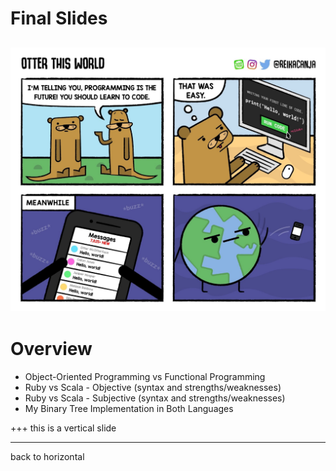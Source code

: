 # Final Slides
![Hello, World](https://raw.githubusercontent.com/AndrewERAU/rubyBinaryTree/master/slideMaterials/HelloWorld.jpg)
---
# Overview
* Object-Oriented Programming vs Functional Programming
* Ruby vs Scala - Objective (syntax and strengths/weaknesses)
* Ruby vs Scala - Subjective (syntax and strengths/weaknesses)
* My Binary Tree Implementation in Both Languages

+++
this is a vertical slide

---
back to horizontal
